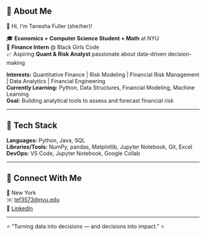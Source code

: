 ## 💫 About Me
👋 Hi, I'm Tanesha Fuller (she/her)!
<!--
**tef3573/tef3573** is a ✨ _special_ ✨ repository because its `README.md` (this file) appears on your GitHub profile.

Here are some ideas to get you started:

- 🔭 I’m currently working on ...
- 🌱 I’m currently learning ...
- 👯 I’m looking to collaborate on ...
- 🤔 I’m looking for help with ...
- 💬 Ask me about ...
- 📫 How to reach me: ...
- 😄 Pronouns: ...
- ⚡ Fun fact: ...
-->
🎓 **Economics + Computer Science Student + Math** at NYU  
💼 **Finance Intern** @ Black Girls Code  
📈 Aspiring **Quant & Risk Analyst** passionate about data-driven decision-making  

**Interests:** Quantitative Finance | Risk Modeling | Financial Risk Management | Data Analytics | Financial Engineering  
**Currently Learning:** Python, Data Structures, Financial Modeling, Machine Learning  
**Goal:** Building analytical tools to assess and forecast financial risk  

---

## 🧠 Tech Stack
**Languages:** Python, Java, SQL  
**Libraries/Tools:** NumPy, pandas, Matplotlib, Jupyter Notebook, Git, Excel  
**DevOps:** VS Code, Jupyter Notebook, Google Collab

---

## 🔗 Connect With Me
📍 New York  
✉️ [tef3573@nyu.edu](tef3573@nyu.edu)  
💼 [LinkedIn](https://linkedin.com/in/tanesha-fuller-125661222)

---

⭐ “Turning data into decisions — and decisions into impact.” ⭐ 
